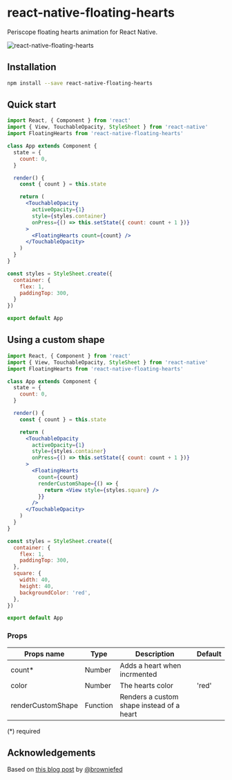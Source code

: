 react-native-floating-hearts
============================
Periscope floating hearts animation for React Native.

![react-native-floating-hearts](http://i.imgur.com/Rz9KfhX.gif)

Installation
------------

```bash
npm install --save react-native-floating-hearts 
```

Quick start
-----------

```jsx
import React, { Component } from 'react'
import { View, TouchableOpacity, StyleSheet } from 'react-native'
import FloatingHearts from 'react-native-floating-hearts'

class App extends Component {
  state = {
    count: 0,
  }

  render() {
    const { count } = this.state

    return (
      <TouchableOpacity
        activeOpacity={1}
        style={styles.container}
        onPress={() => this.setState({ count: count + 1 })}
      >
        <FloatingHearts count={count} />
      </TouchableOpacity>
    )
  }
}

const styles = StyleSheet.create({
  container: {
    flex: 1,
    paddingTop: 300,
  }
})

export default App
```

Using a custom shape
--------------------

```jsx
import React, { Component } from 'react'
import { View, TouchableOpacity, StyleSheet } from 'react-native'
import FloatingHearts from 'react-native-floating-hearts'

class App extends Component {
  state = {
    count: 0,
  }

  render() {
    const { count } = this.state

    return (
      <TouchableOpacity
        activeOpacity={1}
        style={styles.container}
        onPress={() => this.setState({ count: count + 1 })}
      >
        <FloatingHearts 
          count={count} 
          renderCustomShape={() => {
            return <View style={styles.square} />
          }}
        />
      </TouchableOpacity>
    )
  }
}

const styles = StyleSheet.create({
  container: {
    flex: 1,
    paddingTop: 300,
  },
  square: { 
    width: 40, 
    height: 40, 
    backgroundColor: 'red',
  },
})

export default App
```

### Props

| Props name        | Type     | Description                                          | Default |
|-------------------|----------|------------------------------------------------------|---------|
| count*            | Number   | Adds a heart when incrmented                         |         |
| color             | Number   | The hearts color                                     | 'red'   |
| renderCustomShape | Function | Renders a custom shape instead of a heart            |         |

(*) required

Acknowledgements
----------------
Based on [this blog post](http://browniefed.com/blog/react-native-periscope-hearts-animation/) by [@browniefed](https://twitter.com/browniefed)
